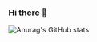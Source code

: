 ### Hi there 👋

![Anurag's GitHub stats](https://github-readme-stats.vercel.app/api?username=5qemeister&theme=radical&show_icons=true)
